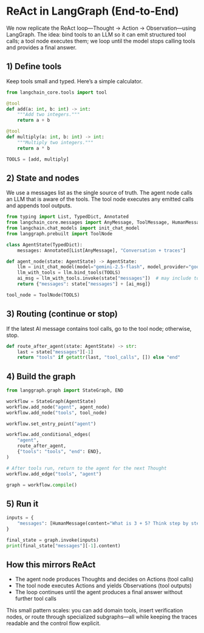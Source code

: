 # ReAct in LangGraph (End‑to‑End)

We now replicate the ReAct loop—Thought → Action → Observation—using LangGraph. The idea: bind tools to an LLM so it can emit structured tool calls; a tool node executes them; we loop until the model stops calling tools and provides a final answer.

## 1) Define tools

Keep tools small and typed. Here’s a simple calculator.

```python
from langchain_core.tools import tool

@tool
def add(a: int, b: int) -> int:
    """Add two integers."""
    return a + b

@tool
def multiply(a: int, b: int) -> int:
    """Multiply two integers."""
    return a * b

TOOLS = [add, multiply]
```

## 2) State and nodes

We use a messages list as the single source of truth. The agent node calls an LLM that is aware of the tools. The tool node executes any emitted calls and appends tool outputs.

```python
from typing import List, TypedDict, Annotated
from langchain_core.messages import AnyMessage, ToolMessage, HumanMessage
from langchain.chat_models import init_chat_model
from langgraph.prebuilt import ToolNode

class AgentState(TypedDict):
    messages: Annotated[List[AnyMessage], "Conversation + traces"]

def agent_node(state: AgentState) -> AgentState:
    llm = init_chat_model(model="gemini-2.5-flash", model_provider="google_genai", temperature=0)
    llm_with_tools = llm.bind_tools(TOOLS)
    ai_msg = llm_with_tools.invoke(state["messages"])  # may include tool_calls
    return {"messages": state["messages"] + [ai_msg]}

tool_node = ToolNode(TOOLS)
```

## 3) Routing (continue or stop)

If the latest AI message contains tool calls, go to the tool node; otherwise, stop.

```python
def route_after_agent(state: AgentState) -> str:
    last = state["messages"][-1]
    return "tools" if getattr(last, "tool_calls", []) else "end"
```

## 4) Build the graph

```python
from langgraph.graph import StateGraph, END

workflow = StateGraph(AgentState)
workflow.add_node("agent", agent_node)
workflow.add_node("tools", tool_node)

workflow.set_entry_point("agent")

workflow.add_conditional_edges(
    "agent",
    route_after_agent,
    {"tools": "tools", "end": END},
)

# After tools run, return to the agent for the next Thought
workflow.add_edge("tools", "agent")

graph = workflow.compile()
```

## 5) Run it

```python
inputs = {
    "messages": [HumanMessage(content="What is 3 + 5? Think step by step and use tools if helpful.")]
}

final_state = graph.invoke(inputs)
print(final_state["messages"][-1].content)
```

## How this mirrors ReAct

- The agent node produces Thoughts and decides on Actions (tool calls)
- The tool node executes Actions and yields Observations (tool outputs)
- The loop continues until the agent produces a final answer without further tool calls

This small pattern scales: you can add domain tools, insert verification nodes, or route through specialized subgraphs—all while keeping the traces readable and the control flow explicit.


